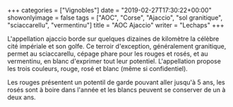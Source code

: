 +++
categories = ["Vignobles"]
date = "2019-02-27T17:30:22+00:00"
showonlyimage = false
tags = ["AOC", "Corse", "Ajaccio", "sol granitique", "sciaccarellu", "vermentinu"]
title = "AOC Ajaccio"
writer = "Lechaps"
+++

L'appellation ajaccio borde sur quelques dizaines de kilomètre la célèbre cité impériale et son golfe. Ce terroir d'exception, généralement granitique, permet au sciaccarellu, cépage phare pour les rouges et rosés, et au vermentinu, en blanc d'exprimer tout leur potentiel. L'appellation propose les trois couleurs, rouge, rosé et blanc (même si confidentiel).  

Les rouges présentent un potentil de garde pouvant aller jusqu'à 5 ans, les rosés sont à boire dans l'année et les blancs peuvent se conserver de un à deux ans.